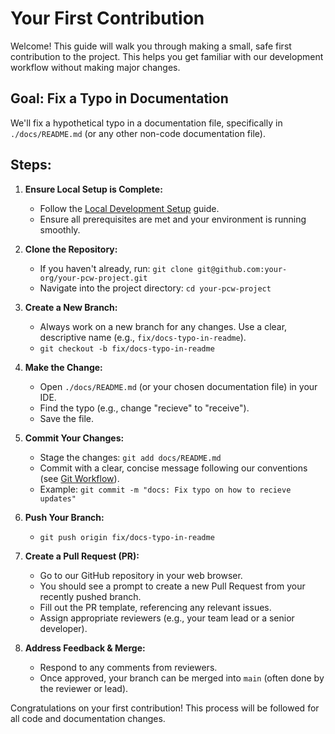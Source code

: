 # Your First Contribution

Welcome! This guide will walk you through making a small, safe first contribution to the project. This helps you get familiar with our development workflow without making major changes.

## Goal: Fix a Typo in Documentation

We'll fix a hypothetical typo in a documentation file, specifically in `./docs/README.md` (or any other non-code documentation file).

## Steps:

1.  **Ensure Local Setup is Complete:**
    *   Follow the [Local Development Setup](../02_local_development_setup.md) guide.
    *   Ensure all prerequisites are met and your environment is running smoothly.

2.  **Clone the Repository:**
    *   If you haven't already, run: `git clone git@github.com:your-org/your-pcw-project.git`
    *   Navigate into the project directory: `cd your-pcw-project`

3.  **Create a New Branch:**
    *   Always work on a new branch for any changes. Use a clear, descriptive name (e.g., `fix/docs-typo-in-readme`).
    *   `git checkout -b fix/docs-typo-in-readme`

4.  **Make the Change:**
    *   Open `./docs/README.md` (or your chosen documentation file) in your IDE.
    *   Find the typo (e.g., change "recieve" to "receive").
    *   Save the file.

5.  **Commit Your Changes:**
    *   Stage the changes: `git add docs/README.md`
    *   Commit with a clear, concise message following our conventions (see [Git Workflow](../../04_development_workflow/01_git_workflow.md)).
    *   Example: `git commit -m "docs: Fix typo on how to recieve updates"`

6.  **Push Your Branch:**
    *   `git push origin fix/docs-typo-in-readme`

7.  **Create a Pull Request (PR):**
    *   Go to our GitHub repository in your web browser.
    *   You should see a prompt to create a new Pull Request from your recently pushed branch.
    *   Fill out the PR template, referencing any relevant issues.
    *   Assign appropriate reviewers (e.g., your team lead or a senior developer).

8.  **Address Feedback & Merge:**
    *   Respond to any comments from reviewers.
    *   Once approved, your branch can be merged into `main` (often done by the reviewer or lead).

Congratulations on your first contribution! This process will be followed for all code and documentation changes.